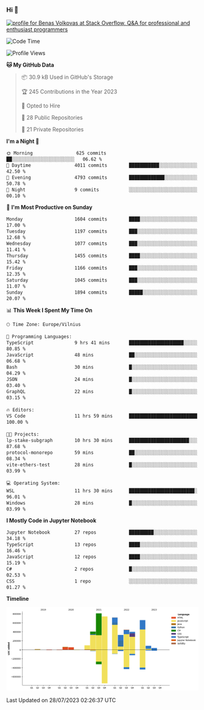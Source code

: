 ### Hi 👋
<a href="https://stackoverflow.com/users/14954249/benas-volkovas"><img src="https://stackoverflow.com/users/flair/14954249.png?theme=dark" width="208" height="58" alt="profile for Benas Volkovas at Stack Overflow, Q&amp;A for professional and enthusiast programmers" title="profile for Benas Volkovas at Stack Overflow, Q&amp;A for professional and enthusiast programmers"></a>

<!--START_SECTION:waka-->
![Code Time](http://img.shields.io/badge/Code%20Time-1%2C518%20hrs%2031%20mins-blue)

![Profile Views](http://img.shields.io/badge/Profile%20Views-0-blue)

**🐱 My GitHub Data** 

> 📦 30.9 kB Used in GitHub's Storage 
 > 
> 🏆 245 Contributions in the Year 2023
 > 
> 💼 Opted to Hire
 > 
> 📜 28 Public Repositories 
 > 
> 🔑 21 Private Repositories 
 > 
**I'm a Night 🦉** 

```text
🌞 Morning                625 commits         ██░░░░░░░░░░░░░░░░░░░░░░░   06.62 % 
🌆 Daytime                4011 commits        ███████████░░░░░░░░░░░░░░   42.50 % 
🌃 Evening                4793 commits        █████████████░░░░░░░░░░░░   50.78 % 
🌙 Night                  9 commits           ░░░░░░░░░░░░░░░░░░░░░░░░░   00.10 % 
```
📅 **I'm Most Productive on Sunday** 

```text
Monday                   1604 commits        ████░░░░░░░░░░░░░░░░░░░░░   17.00 % 
Tuesday                  1197 commits        ███░░░░░░░░░░░░░░░░░░░░░░   12.68 % 
Wednesday                1077 commits        ███░░░░░░░░░░░░░░░░░░░░░░   11.41 % 
Thursday                 1455 commits        ████░░░░░░░░░░░░░░░░░░░░░   15.42 % 
Friday                   1166 commits        ███░░░░░░░░░░░░░░░░░░░░░░   12.35 % 
Saturday                 1045 commits        ███░░░░░░░░░░░░░░░░░░░░░░   11.07 % 
Sunday                   1894 commits        █████░░░░░░░░░░░░░░░░░░░░   20.07 % 
```


📊 **This Week I Spent My Time On** 

```text
🕑︎ Time Zone: Europe/Vilnius

💬 Programming Languages: 
TypeScript               9 hrs 41 mins       ████████████████████░░░░░   80.85 % 
JavaScript               48 mins             ██░░░░░░░░░░░░░░░░░░░░░░░   06.68 % 
Bash                     30 mins             █░░░░░░░░░░░░░░░░░░░░░░░░   04.29 % 
JSON                     24 mins             █░░░░░░░░░░░░░░░░░░░░░░░░   03.40 % 
GraphQL                  22 mins             █░░░░░░░░░░░░░░░░░░░░░░░░   03.15 % 

🔥 Editors: 
VS Code                  11 hrs 59 mins      █████████████████████████   100.00 % 

🐱‍💻 Projects: 
lp-stake-subgraph        10 hrs 30 mins      ██████████████████████░░░   87.68 % 
protocol-monorepo        59 mins             ██░░░░░░░░░░░░░░░░░░░░░░░   08.34 % 
vite-ethers-test         28 mins             █░░░░░░░░░░░░░░░░░░░░░░░░   03.99 % 

💻 Operating System: 
WSL                      11 hrs 30 mins      ████████████████████████░   96.01 % 
Windows                  28 mins             █░░░░░░░░░░░░░░░░░░░░░░░░   03.99 % 
```

**I Mostly Code in Jupyter Notebook** 

```text
Jupyter Notebook         27 repos            █████████░░░░░░░░░░░░░░░░   34.18 % 
TypeScript               13 repos            ████░░░░░░░░░░░░░░░░░░░░░   16.46 % 
JavaScript               12 repos            ████░░░░░░░░░░░░░░░░░░░░░   15.19 % 
C#                       2 repos             █░░░░░░░░░░░░░░░░░░░░░░░░   02.53 % 
CSS                      1 repo              ░░░░░░░░░░░░░░░░░░░░░░░░░   01.27 % 
```



**Timeline**

![Lines of Code chart](https://raw.githubusercontent.com/BenasVolkovas/BenasVolkovas/main/assets/bar_graph.png)


 Last Updated on 28/07/2023 02:26:37 UTC
<!--END_SECTION:waka-->
